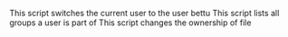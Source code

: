 This script switches the current user to the user bettu
This script lists all groups a user is part of
This script changes the ownership of file
